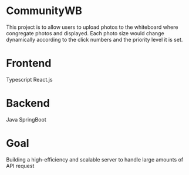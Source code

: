 # CommunityWB
This project is to allow users to upload photos to the whiteboard where congregate photos and displayed. Each photo size would change dynamically according to the click numbers and the priority level it is set.

# Frontend
Typescript React.js

# Backend
Java SpringBoot

# Goal
Building a high-efficiency and scalable server to handle large amounts of API request
